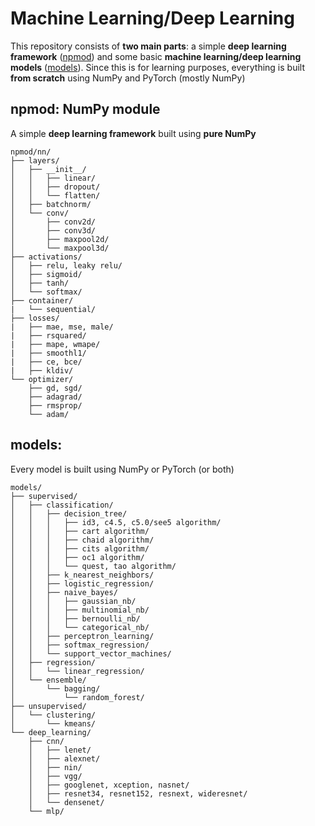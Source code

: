 # Machine Learning/Deep Learning
This repository consists of **two main parts**: a simple **deep learning framework** ([npmod](https://github.com/CryAndRRich/npmod/tree/main/npmod)) and some basic **machine learning/deep learning models** ([models](https://github.com/CryAndRRich/npmod/tree/main/models)). Since this is for learning purposes, everything is built **from scratch** using NumPy and PyTorch (mostly NumPy)

## npmod: NumPy module
A simple **deep learning framework** built using **pure NumPy**

```
npmod/nn/
├── layers/
│   ├── __init__/
│   │   ├── linear/
│   │   ├── dropout/
│   │   └── flatten/
│   ├── batchnorm/
│   └── conv/
│       ├── conv2d/
│       ├── conv3d/
│       ├── maxpool2d/
│       └── maxpool3d/
├── activations/
│   ├── relu, leaky relu/
│   ├── sigmoid/
│   ├── tanh/
│   └── softmax/
├── container/
|   └── sequential/
├── losses/
|   ├── mae, mse, male/
|   ├── rsquared/
|   ├── mape, wmape/
|   ├── smoothl1/
|   ├── ce, bce/
|   ├── kldiv/
└── optimizer/
    ├── gd, sgd/
    ├── adagrad/
    ├── rmsprop/
    └── adam/
```
## models:
Every model is built using NumPy or PyTorch (or both)

```
models/
├── supervised/
│   ├── classification/
│   │   ├── decision_tree/
│   │   │   ├── id3, c4.5, c5.0/see5 algorithm/
│   │   │   ├── cart algorithm/
│   │   │   ├── chaid algorithm/
│   │   │   ├── cits algorithm/
│   │   │   ├── oc1 algorithm/
│   │   │   └── quest, tao algorithm/
│   │   ├── k_nearest_neighbors/
│   │   ├── logistic_regression/
│   │   ├── naive_bayes/
│   │   │   ├── gaussian_nb/
│   │   │   ├── multinomial_nb/
│   │   │   ├── bernoulli_nb/
│   │   │   └── categorical_nb/
│   │   ├── perceptron_learning/
│   │   ├── softmax_regression/
│   │   └── support_vector_machines/
│   ├── regression/
│   │   └── linear_regression/
│   └── ensemble/
│       └── bagging/
│           └── random_forest/
├── unsupervised/
│   └── clustering/
│       └── kmeans/
└── deep_learning/
    ├── cnn/
    │   ├── lenet/
    │   ├── alexnet/
    │   ├── nin/
    │   ├── vgg/
    │   ├── googlenet, xception, nasnet/
    │   ├── resnet34, resnet152, resnext, wideresnet/
    │   └── densenet/
    └── mlp/
```